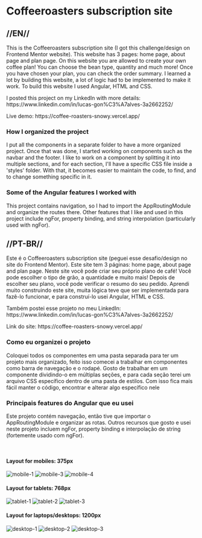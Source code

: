 <h1>Coffeeroasters subscription site</h1>

<h2>//EN//</h2>

<p>This is the Coffeeroasters subscription site (I got this challenge/design on Frontend Mentor website). This website has 3 pages: home page, about page and plan page. On this website you are allowed to create your own coffee plan! You can choose the bean type, quantity and much more! Once you have chosen your plan, you can check the order summary. I learned a lot by building this website, a lot of logic had to be implemented to make it work. To build this website I used Angular, HTML and CSS.</p>

<p> I posted this project on my LinkedIn with more details: https://www.linkedin.com/in/lucas-gon%C3%A7alves-3a2662252/ </p>
<p>Live demo: https://coffee-roasters-snowy.vercel.app/</p>

<h3>How I organized the project</h3>

<p>I put all the components in a separate folder to have a more organized project. Once that was done, I started working on components such as the navbar and the footer. I like to work on a component by splitting it into multiple sections, and for each section, I'll have a specific CSS file inside a 'styles' folder. With that, it becomes easier to maintain the code, to find, and to change something specific in it.</p>

<h3>Some of the Angular features I worked with</h3>

<p>This project contains navigation, so I had to import the AppRoutingModule and organize the routes there. Other features that I like and used in this project include ngFor, property binding, and string interpolation (particularly used with ngFor).</p>

<h2>//PT-BR//</h2>

<p>Este é o Coffeeroasters subscription site (peguei esse desafio/design no site do Frontend Mentor). Este site tem 3 páginas: home page, about page and plan page. Neste site você pode criar seu próprio plano de café! Você pode escolher o tipo de grão, a quantidade e muito mais! Depois de escolher seu plano, você pode verificar o resumo do seu pedido. Aprendi muito construindo este site, muita lógica teve que ser implementada para fazê-lo funcionar, e para construí-lo usei Angular, HTML e CSS.
</p>

<p>Também postei esse projeto no meu LinkedIn: https://www.linkedin.com/in/lucas-gon%C3%A7alves-3a2662252/</p>
<p>Link do site: https://coffee-roasters-snowy.vercel.app/</p>

<h3>Como eu organizei o projeto</h3>

<p>Coloquei todos os componentes em uma pasta separada para ter um projeto mais organizado, feito isso comecei a trabalhar em componentes como barra de navegação e o rodapé. Gosto de trabalhar em um componente dividindo-o em múltiplas seções, e para cada seção terei um arquivo CSS específico dentro de uma pasta de estilos. Com isso fica mais fácil manter o código, encontrar e alterar algo específico nele</p>

<h3>Principais features do Angular que eu usei</h3>

<p>Este projeto contém navegação, então tive que importar o AppRoutingModule e organizar as rotas. Outros recursos que gosto e usei neste projeto incluem ngFor, property binding e interpolação de string (fortemente usado com ngFor).</p>
<br>

<h4>Layout for mobiles: 375px</h4>

![mobile-1](https://github.com/LucasS-Goncalves/coffee-roasters/assets/122225674/3c209581-e313-4980-82ce-fd02980d3371)
![mobile-3](https://github.com/LucasS-Goncalves/coffee-roasters/assets/122225674/e8477554-8885-4c3e-bcd1-c5012dc93f18)
![mobile-4](https://github.com/LucasS-Goncalves/coffee-roasters/assets/122225674/6a7fc398-b2ab-405f-b1d8-4e3da4aa805f)

<h4>Layout for tablets: 768px</h4>

![tablet-1](https://github.com/LucasS-Goncalves/coffee-roasters/assets/122225674/4ff7aa31-97d6-4a06-84fa-c60734254ea4)
![tablet-2](https://github.com/LucasS-Goncalves/coffee-roasters/assets/122225674/f28b1473-66a3-470d-b589-bc7f732b1e1d)
![tablet-3](https://github.com/LucasS-Goncalves/coffee-roasters/assets/122225674/d172f844-ad01-4be3-ae13-f3770c3dd929)


<h4>Layout for laptops/desktops: 1200px</h4>

![desktop-1](https://github.com/LucasS-Goncalves/coffee-roasters/assets/122225674/09fbfdcb-624f-4250-ac72-cfd820920bd0)
![desktop-2](https://github.com/LucasS-Goncalves/coffee-roasters/assets/122225674/050fc47b-1678-4002-b207-7f0376e6691a)
![desktop-3](https://github.com/LucasS-Goncalves/coffee-roasters/assets/122225674/7546e088-63a4-4b81-86a6-61324919473b)


